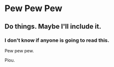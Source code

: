 # Pew Pew Pew

## Do things. Maybe I'll include it.

### I don't know if anyone is going to read this.

Pew pew pew.

Piou.